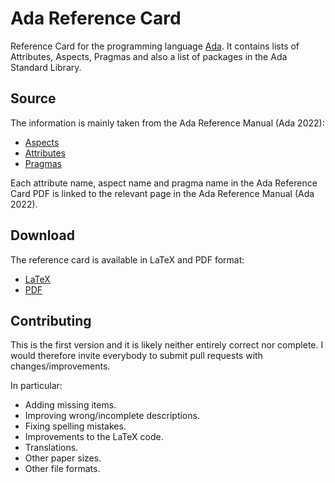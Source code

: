 # Ada Reference Card

Reference Card for the programming language [Ada](https://en.wikipedia.org/wiki/Ada_(programming_language)). It contains lists of Attributes, Aspects, Pragmas and also a list of packages in the Ada Standard Library.

## Source

The information is mainly taken from the Ada Reference Manual (Ada 2022):

- [Aspects](http://www.ada-auth.org/standards/22rm/html/RM-K-1.html)
- [Attributes](http://www.ada-auth.org/standards/22rm/html/RM-K-2.html)
- [Pragmas](http://www.ada-auth.org/standards/22rm/html/RM-L.html)

Each attribute name, aspect name and pragma name in the Ada Reference Card PDF is linked to the relevant page in the Ada Reference Manual (Ada 2022).

## Download

The reference card is available in LaTeX and PDF format:

- [LaTeX](https://github.com/bracke/AdaReferenceCard/blob/main/ada_reference_card_2022_a4_en.tex)
- [PDF](https://github.com/bracke/AdaReferenceCard/blob/main/ada_reference_card_2022_a4_en.pdf)

## Contributing

This is the first version and it is likely neither entirely correct nor complete.
I would therefore invite everybody to submit pull requests with changes/improvements.

In particular:

- Adding missing items.
- Improving wrong/incomplete descriptions.
- Fixing spelling mistakes.
- Improvements to the LaTeX code.
- Translations.
- Other paper sizes.
- Other file formats.
